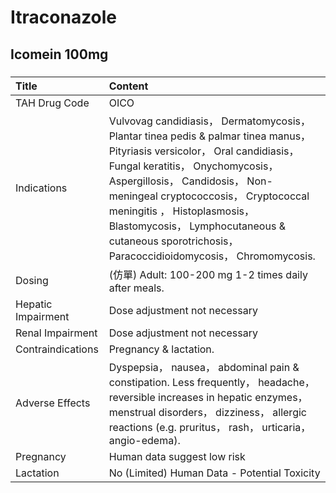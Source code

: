 # Itraconazole

## Icomein 100mg

##### 

| Title              | Content                                                                                                                                                                                                                                                                                                                                                                       |
|:-------------------|:------------------------------------------------------------------------------------------------------------------------------------------------------------------------------------------------------------------------------------------------------------------------------------------------------------------------------------------------------------------------------|
| TAH Drug Code      | OICO                                                                                                                                                                                                                                                                                                                                                                          |
| Indications        | Vulvovag candidiasis， Dermatomycosis， Plantar tinea pedis & palmar tinea manus， Pityriasis versicolor， Oral candidiasis， Fungal keratitis， Onychomycosis， Aspergillosis， Candidosis， Non-meningeal cryptococcosis， Cryptococcal meningitis ， Histoplasmosis， Blastomycosis， Lymphocutaneous & cutaneous sporotrichosis， Paracoccidioidomycosis， Chromomycosis. |
| Dosing             | (仿單) Adult: 100-200 mg 1-2 times daily after meals.                                                                                                                                                                                                                                                                                                                         |
| Hepatic Impairment | Dose adjustment not necessary                                                                                                                                                                                                                                                                                                                                                 |
| Renal Impairment   | Dose adjustment not necessary                                                                                                                                                                                                                                                                                                                                                 |
| Contraindications  | Pregnancy & lactation.                                                                                                                                                                                                                                                                                                                                                        |
| Adverse Effects    | Dyspepsia， nausea， abdominal pain & constipation. Less frequently， headache， reversible increases in hepatic enzymes， menstrual disorders， dizziness， allergic reactions (e.g. pruritus， rash， urticaria， angio-edema).                                                                                                                                             |
| Pregnancy          | Human data suggest low risk                                                                                                                                                                                                                                                                                                                                                   |
| Lactation          | No (Limited) Human Data - Potential Toxicity                                                                                                                                                                                                                                                                                                                                  |

